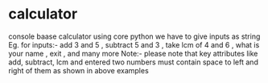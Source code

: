 # calculator
console baase calculator using core python
we have to give inputs as string
Eg. for inputs:-
      add 3 and 5 ,
      subtract 5 and 3 ,
      take lcm of 4 and 6 ,
      what is your name ,
      exit ,
and many more
Note:- please note that key attributes like add, subtract, lcm and entered two numbers must contain space to left and right of them as shown in above examples

